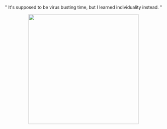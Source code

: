 <p align="center">
" It's supposed to be virus busting time, but I learned individuality instead. "
</p>
<div align="center">
  <img height="350" src="https://i.pinimg.com/736x/21/17/8a/21178a7869a0294b2edbc2e171dbe9b5.jpg"  />
</div>
